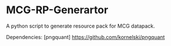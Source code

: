 # MCG-RP-Generartor
A python script to generate resource pack for MCG datapack.

Dependencies:
[pngquant] https://github.com/kornelski/pngquant
